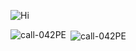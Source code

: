 ![Hi](https://image.noelshack.com/fichiers/2020/35/5/1598601380-tenor.gif)

<p><img align="left" src="https://github-readme-stats.vercel.app/api/top-langs/?username=call-042PE&layout=compact" alt="call-042PE" /></p>

<p>&nbsp;<img align="center" src="https://github-readme-stats.vercel.app/api?username=call-042PE&show_icons=true" alt="call-042PE" /></p>

<!--
**call-042PE/call-042PE** is a ✨ _special_ ✨ repository because its `README.md` (this file) appears on your GitHub profile.

Here are some ideas to get you started:

- 🔭 I’m currently working on ...
- 🌱 I’m currently learning ...
- 👯 I’m looking to collaborate on ...
- 🤔 I’m looking for help with ...
- 💬 Ask me about ...
- 📫 How to reach me: ...
- 😄 Pronouns: ...
- ⚡ Fun fact: ...
-->
